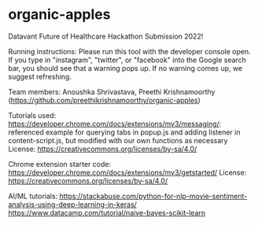 # organic-apples
Datavant Future of Healthcare Hackathon Submission 2022!

Running instructions:
Please run this tool with the developer console open. If you type in "instagram", "twitter", or "facebook" into the Google search bar, you should see that a warning pops up. If no warning comes up, we suggest refreshing.

Team members: Anoushka Shrivastava, Preethi Krishnamoorthy (https://github.com/preethikrishnamoorthy/organic-apples)

Tutorials used:
https://developer.chrome.com/docs/extensions/mv3/messaging/: referenced example for querying tabs in popup.js and adding listener in content-script.js, but modified with our own functions as necessary
License: https://creativecommons.org/licenses/by-sa/4.0/

Chrome extension starter code: https://developer.chrome.com/docs/extensions/mv3/getstarted/ 
License: https://creativecommons.org/licenses/by-sa/4.0/

AI/ML tutorials: 
https://stackabuse.com/python-for-nlp-movie-sentiment-analysis-using-deep-learning-in-keras/
https://www.datacamp.com/tutorial/naive-bayes-scikit-learn

